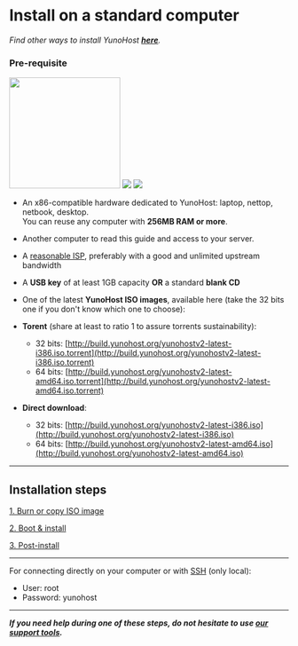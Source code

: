 # Install on a standard computer

*Find other ways to install YunoHost **[here](/install)**.*

### Pre-requisite

<img src="https://yunohost.org/images/laptop.png" width=200>
<img src="https://yunohost.org/images/desktop.jpg">
<img src="https://yunohost.org/images/nettop.jpg">

* An x86-compatible hardware dedicated to YunoHost: laptop, nettop, netbook, desktop.    
You can reuse any computer with **256MB RAM or more**.
* Another computer to read this guide and access to your server.
* A [reasonable ISP](/isp), preferably with a good and unlimited upstream bandwidth
* A **USB key** of at least 1GB capacity **OR** a standard **blank CD**
* One of the latest **YunoHost ISO images**, available here (take the 32 bits one if you don't know which one to choose):
 * **Torent** (share at least to ratio 1 to assure torrents sustainability):
   * 32 bits: [http://build.yunohost.org/yunohostv2-latest-i386.iso.torrent](http://build.yunohost.org/yunohostv2-latest-i386.iso.torrent)
   * 64 bits: [http://build.yunohost.org/yunohostv2-latest-amd64.iso.torrent](http://build.yunohost.org/yunohostv2-latest-amd64.iso.torrent)

 * **Direct download**:
   * 32 bits: [http://build.yunohost.org/yunohostv2-latest-i386.iso](http://build.yunohost.org/yunohostv2-latest-i386.iso)
   * 64 bits: [http://build.yunohost.org/yunohostv2-latest-amd64.iso](http://build.yunohost.org/yunohostv2-latest-amd64.iso)


---

## Installation steps

<a class="btn btn-lg btn-default" href="/burn_or_copy_iso">1. Burn or copy ISO image</a>

<a class="btn btn-lg btn-default" href="/boot_and_graphical_install">2. Boot & install</a>

<a class="btn btn-lg btn-default" href="/postinstall">3. Post-install</a>

---

For connecting directly on your computer or with [SSH](/ssh) (only local): 
* User: root
* Password: yunohost

---

***If you need help during one of these steps, do not hesitate to use [our support tools](/support).***
